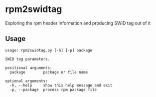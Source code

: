 # rpm2swidtag

Exploring the rpm header information and producing SWID tag out of it

## Usage

```
usage: rpm2swidtag.py [-h] [-p] package

SWID tag parameters.

positional arguments:
  package        package or file name

optional arguments:
  -h, --help     show this help message and exit
  -p, --package  process rpm package file
```
